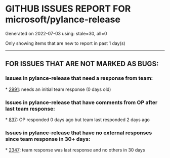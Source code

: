 
# GITHUB ISSUES REPORT FOR microsoft/pylance-release


Generated on 2022-07-03 using: stale=30, all=0


Only showing items that are new to report in past 1 day(s)


---

## FOR ISSUES THAT ARE NOT MARKED AS BUGS:


### Issues in pylance-release that need a response from team:


\* [2991](https://github.com/microsoft/pylance-release/issues/2991 "Pylance can not auto import python modules"): needs an initial team response (0 days old)

### Issues in pylance-release that have comments from OP after last team response:


\* [837](https://github.com/microsoft/pylance-release/issues/837 "How can I disable the bundled SQLAlchemy stubs?"): OP responded 0 days ago but team last responded 2 days ago

### Issues in pylance-release that have no external responses since team response in 30+ days:


\* [2347](https://github.com/microsoft/pylance-release/issues/2347 "Poor performance"): team response was last response and no others in 30 days
